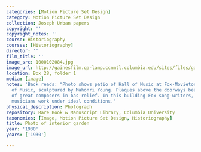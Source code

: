 ```yaml
---
categories: [Motion Picture Set Design]
category: Motion Picture Set Design
collection: Joseph Urban papers
copyright: ''
copyright_notes: ''
course: Historiography
courses: [Historiography]
director: ''
film_title: ''
image_src: 1000102084.jpg
image_url: http://gainesfilm.qa-lamp.ccnmtl.columbia.edu/sites/files/gainesfilm/images/1000102084.jpg
location: Box 28, folder 1
media: [image]
notes: 'Back reads: "Photo shows patio of Hall of Music at Fox-Movietone City. Muse
  of Music, sculptured by Mahonri Young. Plaques above the doorways bear the likeness
  of great composers in bas-relief. In this building Fox song-writers, composers and
  musicians work under ideal conditions.'
physical_description: Photograph
repository: Rare Book & Manuscript Library, Columbia University
taxonomies: [Image, Motion Picture Set Design, Historiography]
title: Photo of interior garden
year: '1930'
years: ['1930']

---
```


